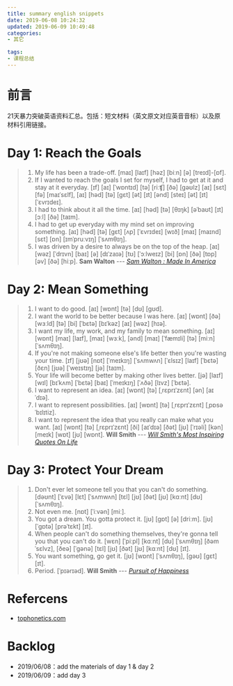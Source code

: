 ```yaml
---
title: summary english snippets
date: 2019-06-08 10:24:32
updated: 2019-06-09 10:49:48
categories:
- 其它

tags:
- 课程总结
---
```

# 前言
21天暴力突破英语资料汇总。包括：短文材料（英文原文对应英音音标）以及原材料引用链接。

<!-- more -->
# Day 1: Reach the Goals
> 1. My life has been a trade-off.
> [maɪ] [laɪf] [həz] [biːn] [ə] [treɪd]-[ɒf].
> 2. If I wanted to reach the goals I set for myself, I had to get at it and stay at it everyday.
> [ɪf] [aɪ] [ˈwɒntɪd] [tə] [riːʧ] [ðə] [gəʊlz] [aɪ] [sɛt] [fə] [maɪˈsɛlf], [aɪ] [həd] [tə] [gɛt] [ət] [ɪt] [ənd] [steɪ] [ət] [ɪt] [ˈɛvrɪdeɪ].
> 3. I had to think about it all the time.
> [aɪ] [həd] [tə] [θɪŋk] [əˈbaʊt] [ɪt] [ɔːl] [ðə] [taɪm].
> 4. I had to get up everyday with my mind set on improving something.
> [aɪ] [həd] [tə] [gɛt] [ʌp] [ˈɛvrɪdeɪ] [wɪð] [maɪ] [maɪnd] [sɛt] [ɒn] [ɪmˈpruːvɪŋ] [ˈsʌmθɪŋ].
> 5. I was driven by a desire to always be on the top of the heap.
> [aɪ] [wəz] [ˈdrɪvn] [baɪ] [ə] [dɪˈzaɪə] [tʊ] [ˈɔːlweɪz] [bi] [ɒn] [ðə] [tɒp] [əv] [ðə] [hiːp].
> **Sam Walton** --- <cite>[Sam Walton : Made In America](https://book.douban.com/subject/2189938/)</cite>

# Day 2: Mean Something
> 1. I want to do good.
> [aɪ] [wɒnt] [tə] [dʊ] [gʊd].
> 2. I want the world to be better because I was here.
> [aɪ] [wɒnt] [ðə] [wɜːld] [tə] [bi] [ˈbɛtə] [bɪˈkəz] [aɪ] [wəz] [hɪə].
> 3. I want my life, my work, and my family to mean something.
> [aɪ] [wɒnt] [maɪ] [laɪf], [maɪ] [wɜːk], [ənd] [maɪ] [ˈfæmɪli] [tə] [miːn] [ˈsʌmθɪŋ].
> 4. If you're not making someone else's life better then you're wasting your time.
> [ɪf] [jʊə] [nɒt] [ˈmeɪkɪŋ] [ˈsʌmwʌn] [ˈɛlsɪz] [laɪf] [ˈbɛtə] [ðɛn] [jʊə] [ˈweɪstɪŋ] [jə] [taɪm].
> 5. Your life will become better by making other lives better.
> [jə] [laɪf] [wɪl] [bɪˈkʌm] [ˈbɛtə] [baɪ] [ˈmeɪkɪŋ] [ˈʌðə] [lɪvz] [ˈbɛtə].
> 6. I want to represent an idea.
> [aɪ] [wɒnt] [tə] [ˌrɛprɪˈzɛnt] [ən] [aɪˈdɪə].
> 7. I want to represent possibilities.
> [aɪ] [wɒnt] [tə] [ˌrɛprɪˈzɛnt] [ˌpɒsəˈbɪlɪtiz].
> 8. I want to represent the idea that you really can make what you want.
> [aɪ] [wɒnt] [tə] [ˌrɛprɪˈzɛnt] [ði] [aɪˈdɪə] [ðət] [jʊ] [ˈrɪəli] [kən] [meɪk] [wɒt] [jʊ] [wɒnt].
> **Will Smith** --- <cite>[Will Smith's Most Inspiring Quotes On Life](https://www.youtube.com/watch?v=p2aDEYspVbQ&t=246)</cite>

# Day 3: Protect Your Dream
> 1. Don't ever let someone tell you that you can't do something.
> [dəʊnt] [ˈɛvə] [lɛt] [ˈsʌmwʌn] [tɛl] [jʊ] [ðət] [jʊ] [kɑːnt] [dʊ] [ˈsʌmθɪŋ].
> 2. Not even me.
> [nɒt] [ˈiːvən] [miː].
> 3. You got a dream. You gotta protect it.
> [jʊ] [gɒt] [ə] [driːm]. [jʊ] [ˈgɒtə] [prəˈtɛkt] [ɪt].
> 4. When people can't do something themselves, they're gonna tell you that you can't do it.
> [wɛn] [ˈpiːpl] [kɑːnt] [dʊ] [ˈsʌmθɪŋ] [ðəmˈsɛlvz], [ðeə] [ˈgənə] [tɛl] [jʊ] [ðət] [jʊ] [kɑːnt] [dʊ] [ɪt].
> 5. You want something, go get it.
> [jʊ] [wɒnt] [ˈsʌmθɪŋ], [gəʊ] [gɛt] [ɪt].
> 6. Period.
> [ˈpɪərɪəd].
> **Will Smith** --- <cite>[Pursuit of Happiness](https://www.youtube.com/watch?v=pestpidO3zA&t=64)</cite>

# Refercens
- [tophonetics.com](https://tophonetics.com/zh/)

# Backlog
- 2019/06/08：add the materials of day 1 & day 2
- 2019/06/09：add day 3